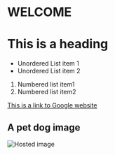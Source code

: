 # WELCOME
# This is a heading
- Unordered List item 1
- Unordered List item 2
1. Numbered list item1
1. Numbered list item2

[This is a link to Google website](https://www.google.com/)

## A pet dog image
![Hosted image](https://images.pexels.com/photos/356378/pexels-photo-356378.jpeg?auto=compress&cs=tinysrgb&dpr=2&h=650&w=940 "PET DOG")


